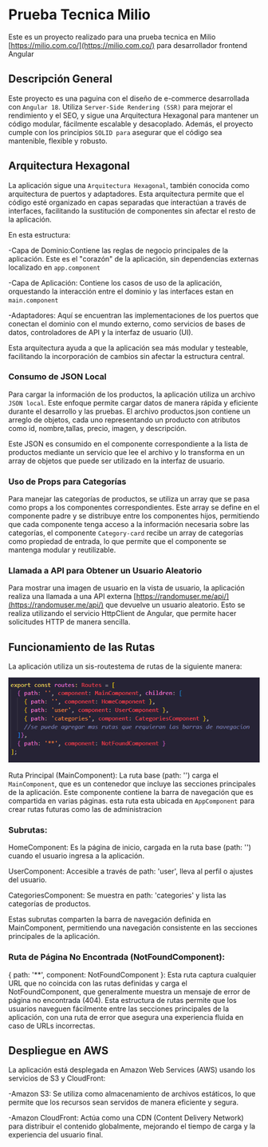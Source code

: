 # Prueba Tecnica Milio

Este es un proyecto realizado para una prueba tecnica en Milio [https://milio.com.co/](https://milio.com.co/) para desarrollador frontend Angular

## Descripción General

Este proyecto es una paguina con el diseño de e-commerce desarrollada con `Angular 18`. Utiliza `Server-Side Rendering (SSR)` para mejorar el rendimiento y el SEO, y sigue una Arquitectura Hexagonal para mantener un código modular, fácilmente escalable y desacoplado. Además, el proyecto cumple con los principios `SOLID para` asegurar que el código sea mantenible, flexible y robusto.

## Arquitectura Hexagonal

La aplicación sigue una `Arquitectura Hexagonal`, también conocida como arquitectura de puertos y adaptadores. Esta arquitectura permite que el código esté organizado en capas separadas que interactúan a través de interfaces, facilitando la sustitución de componentes sin afectar el resto de la aplicación.

En esta estructura:

 -Capa de Dominio:Contiene las reglas de negocio principales de la aplicación. Este es el "corazón" de la aplicación, sin dependencias externas localizado en `app.component`

 -Capa de Aplicación: Contiene los casos de uso de la aplicación, orquestando la interacción entre el dominio y las interfaces estan en `main.component`

 -Adaptadores: Aquí se encuentran las implementaciones de los puertos que conectan el dominio con el mundo externo, como servicios de bases de datos, controladores de API y la interfaz de usuario (UI).

Esta arquitectura ayuda a que la aplicación sea más modular y testeable, facilitando la incorporación de cambios sin afectar la estructura central.

### Consumo de JSON Local

Para cargar la información de los productos, la aplicación utiliza un archivo `JSON local`. Este enfoque permite cargar datos de manera rápida y eficiente durante el desarrollo y las pruebas. El archivo productos.json contiene un arreglo de objetos, cada uno representando un producto con atributos como id, nombre,tallas, precio, imagen, y descripción.

Este JSON es consumido en el componente correspondiente a la lista de productos mediante un servicio que lee el archivo y lo transforma en un array de objetos que puede ser utilizado en la interfaz de usuario.

### Uso de Props para Categorías

Para manejar las categorías de productos, se utiliza un array que se pasa como props a los componentes correspondientes. Este array se define en el componente padre y se distribuye entre los componentes hijos, permitiendo que cada componente tenga acceso a la información necesaria sobre las categorías, el componente `Category-card` recibe un array de categorías como propiedad de entrada, lo que permite que el componente se mantenga modular y reutilizable.

### Llamada a API para Obtener un Usuario Aleatorio

Para mostrar una imagen de usuario en la vista de usuario, la aplicación realiza una llamada a una API externa [https://randomuser.me/api/](https://randomuser.me/api/) que devuelve un usuario aleatorio. Esto se realiza utilizando el servicio HttpClient de Angular, que permite hacer solicitudes HTTP de manera sencilla.

## Funcionamiento de las Rutas

La aplicación utiliza un sis-routestema de rutas de la siguiente manera:

![alt text](image-routes.png)

Ruta Principal (MainComponent): La ruta base (path: '') carga el `MainComponent`, que es un contenedor que incluye las secciones principales de la aplicación. Este componente contiene la barra de navegación que es compartida en varias páginas. esta ruta esta ubicada en `AppComponent` para crear rutas futuras como las de administracion

### Subrutas:

HomeComponent: Es la página de inicio, cargada en la ruta base (path: '') cuando el usuario ingresa a la aplicación.

UserComponent: Accesible a través de path: 'user', lleva al perfil o ajustes del usuario.

CategoriesComponent: Se muestra en path: 'categories' y lista las categorías de productos.

Estas subrutas comparten la barra de navegación definida en MainComponent, permitiendo una navegación consistente en las secciones principales de la aplicación.

### Ruta de Página No Encontrada (NotFoundComponent):

{ path: '**', component: NotFoundComponent }: Esta ruta captura cualquier URL que no coincida con las rutas definidas y carga el NotFoundComponent, que generalmente muestra un mensaje de error de página no encontrada (404).
Esta estructura de rutas permite que los usuarios naveguen fácilmente entre las secciones principales de la aplicación, con una ruta de error que asegura una experiencia fluida en caso de URLs incorrectas.

## Despliegue en AWS

La aplicación está desplegada en Amazon Web Services (AWS) usando los servicios de S3 y CloudFront:

 -Amazon S3: Se utiliza como almacenamiento de archivos estáticos, lo que permite que los recursos sean servidos de manera eficiente y segura.

 -Amazon CloudFront: Actúa como una CDN (Content Delivery Network) para distribuir el contenido globalmente, mejorando el tiempo de carga y la experiencia del usuario final.